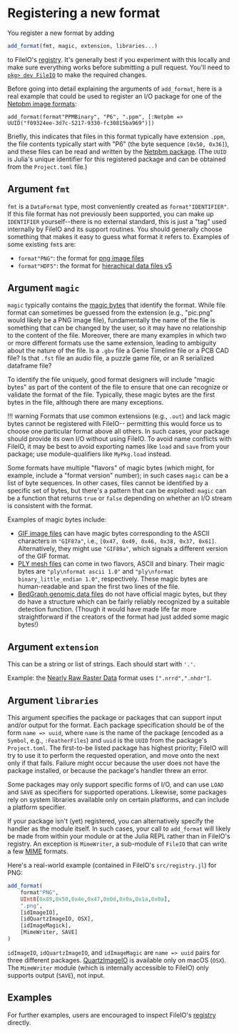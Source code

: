 # Registering a new format

You register a new format by adding

```julia
add_format(fmt, magic, extension, libraries...)
```

to FileIO's [registry](https://github.com/JuliaIO/FileIO.jl/blob/master/src/registry.jl).
It's generally best if you experiment with this locally and make sure everything works
before submitting a pull request.
You'll need to [`pkg> dev FileIO`](https://julialang.github.io/Pkg.jl/v1/managing-packages/#developing) to make the required changes.

Before going into detail explaining the arguments of `add_format`,
here is a real example that could be used to register an I/O package for one of the [Netpbm image formats](https://en.wikipedia.org/wiki/Netpbm#File_formats):

```
add_format(format"PPMBinary", "P6", ".ppm", [:Netpbm => UUID("f09324ee-3d7c-5217-9330-fc30815ba969")])
```

Briefly, this indicates that files in this format typically have extension `.ppm`, the file contents typically start with "P6" (the byte sequence `[0x50, 0x36]`), and these files can be read and written by the [Netpbm package](https://github.com/JuliaIO/Netpbm.jl). (The `UUID` is Julia's unique identifier for this registered package and can be obtained from the `Project.toml` file.)

## Argument `fmt`

`fmt` is a `DataFormat` type, most conveniently created as `format"IDENTIFIER"`.
If this file format has not previously been supported,
you can make up `IDENTIFIER` yourself--there is no external standard, this is just a "tag"
used internally by FileIO and its support routines.
You should generally choose something that makes it easy to guess what format it refers to.
Examples of some existing `fmt`s are:

- `format"PNG"`: the format for [png image files](https://en.wikipedia.org/wiki/Portable_Network_Graphics)
- `format"HDF5"`: the format for [hierachical data files v5](https://en.wikipedia.org/wiki/Hierarchical_Data_Format)

## Argument `magic`

`magic` typically contains the [magic bytes](https://en.wikipedia.org/wiki/File_format#Magic_number) that identify the format.
While file format can sometimes be guessed from the extension (e.g., "pic.png" would likely be a PNG image file),
fundamentally the name of the file is something that can be changed by the user,
so it may have no relationship to the content of the file.
Moreover, there are many examples in which two or more different formats use the same extension,
leading to ambiguity about the nature of the file.
Is a `.gbv` file a Genie Timeline file or a PCB CAD file?
Is that `.fst` file an audio file, a puzzle game file, or an R serialized dataframe file?

To identify the file uniquely, good format designers will include "magic bytes" as part of the content of the file to ensure that one can recognize or validate the format of the file.
Typically, these magic bytes are the first bytes in the file, although there are many exceptions.

!!! warning
    Formats that use common extensions (e.g., `.out`) and lack magic bytes cannot be registered with FileIO--
    permitting this would force us to choose one particular format above all others.
    In such cases, your package should provide its own I/O without using FileIO.
    To avoid name conflicts with FileIO, it may be best to avoid exporting names like `load` and `save` from your package; use module-qualifiers like `MyPkg.load` instead.

Some formats have multiple "flavors" of magic bytes (which might, for example, include a "format version" number);
in such cases `magic` can be a list of byte sequences.
In other cases, files cannot be identified by a specific set of bytes, but there's a pattern that can be exploited:
`magic` can be a function that returns `true` or `false` depending on whether an I/O stream
is consistent with the format.

Examples of magic bytes include:
- [GIF image files](https://en.wikipedia.org/wiki/GIF) can have magic bytes corresponding to the ASCII characters in `"GIF87a"`, i.e., `[0x47, 0x49, 0x46, 0x38, 0x37, 0x61]`. Alternatively, they might use `"GIF89a"`, which signals a different version of the GIF format.
- [PLY mesh files](https://en.wikipedia.org/wiki/PLY_(file_format)) can come in two flavors, ASCII and binary. Their magic bytes are `"ply\nformat ascii 1.0"` and `"ply\nformat binary_little_endian 1.0"`, respectively. These magic bytes are human-readable and span the first two lines of the file.
- [BedGraph genomic data files](http://genome.ucsc.edu/goldenPath/help/bedgraph.html) do not have official magic bytes, but they do have a structure which can be fairly reliably recognized by a suitable detection function. (Though it would have made life far more straightforward if the creators of the format had just added some magic bytes!)

## Argument `extension`

This can be a string or list of strings. Each should start with `'.'`.

Example: the [Nearly Raw Raster Data](http://teem.sourceforge.net/nrrd/format.html) format uses `[".nrrd",".nhdr"]`.

## Argument `libraries`

This argument specifies the package or packages that can support input and/or output for the format.
Each package specification should be of the form `name => uuid`, where `name` is the name of the package (encoded as a `Symbol`, e.g., `:FeatherFiles`) and `uuid` is the `UUID` from the package's `Project.toml`.
The first-to-be listed package has highest priority; FileIO will try to use it to perform the requested operation, and move onto the next only if that fails.
Failure might occur because the user does not have the package installed, or because the package's handler threw an error.

Some packages may only support specific forms of I/O, and can use `LOAD` and `SAVE` as specifiers for supported operations. Likewise, some packages rely on system libraries available only on certain platforms, and can include a platform specifier.

If your package isn't (yet) registered, you can alternatively specify the handler as the module itself.  In such cases, your call to `add_format` will likely be made from within your module or at the Julia REPL rather than in FileIO's registry. An exception is `MimeWriter`, a sub-module of `FileIO` that can write a few [MIME](https://en.wikipedia.org/wiki/MIME) formats.

Here's a real-world example (contained in FileIO's `src/registry.jl`) for PNG:

```julia
add_format(
    format"PNG",
    UInt8[0x89,0x50,0x4e,0x47,0x0d,0x0a,0x1a,0x0a],
    ".png",
    [idImageIO],
    [idQuartzImageIO, OSX],
    [idImageMagick],
    [MimeWriter, SAVE]
)
```

`idImageIO`, `idQuartzImageIO`, and `idImageMagic` are `name => uuid` pairs for three different packages.
[QuartzImageIO](https://github.com/JuliaIO/QuartzImageIO.jl) is available only on macOS (`OSX`).
The `MimeWriter` module (which is internally accessible to FileIO) only supports output (`SAVE`), not input.

## Examples

For further examples, users are encouraged to inspect FileIO's [registry](https://github.com/JuliaIO/FileIO.jl/blob/master/src/registry.jl) directly.
